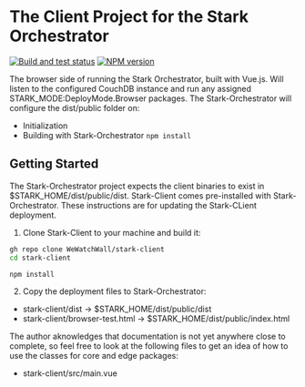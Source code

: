 # The Client Project for the Stark Orchestrator

[![Build and test status](https://github.com/WeWatchWall/stark-client/workflows/Lint%20and%20test/badge.svg)](https://github.com/WeWatchWall/stark-client/actions?query=workflow%3A%22Lint+and+test%22)
[![NPM version](https://img.shields.io/npm/v/stark-client.svg)](https://www.npmjs.com/package/stark-client)

The browser side of running the Stark Orchestrator, built with Vue.js. Will listen to the configured CouchDB instance and run any assigned STARK_MODE:DeployMode.Browser packages. The Stark-Orchestrator will configure the dist/public folder on:

* Initialization
* Building with Stark-Orchestrator ```npm install```

## Getting Started

The Stark-Orchestrator project expects the client binaries to exist in $STARK_HOME/dist/public/dist. Stark-Client comes pre-installed with Stark-Orchestrator. These instructions are for updating the Stark-CLient deployment.

1. Clone Stark-Client to your machine and build it:
  
  ```bash
  gh repo clone WeWatchWall/stark-client
  cd stark-client
  
  npm install
  ```

2. Copy the deployment files to Stark-Orchestrator:
  
  * stark-client/dist -> $STARK_HOME/dist/public/dist
  * stark-client/browser-test.html -> $STARK_HOME/dist/public/index.html
  

The author aknowledges that documentation is not yet anywhere close to complete, so feel free to look at the following files to get an idea of how to use the classes for core and edge packages:

* stark-client/src/main.vue
